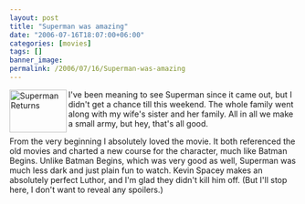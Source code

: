 ```yaml
---
layout: post
title: "Superman was amazing"
date: "2006-07-16T18:07:00+06:00"
categories: [movies]
tags: []
banner_image: 
permalink: /2006/07/16/Superman-was-amazing
---
```


<a href="http://supermanreturns.warnerbros.com/webmaster/graphics.html?id=11" target="_blank"><img src="http://pdl.warnerbros.com/wbol/us/supermanreturns/webmaster/SRW_elements_graphic11.jpg" width="100" height="75" border="0" alt="Superman Returns" align="left"></a>

I've been meaning to see Superman since it came out, but I didn't get a chance till this weekend. The whole family went along with my wife's sister and her family. All in all we make a small army, but hey, that's all good.

From the very beginning I absolutely loved the movie. It both referenced the old movies and charted a new course for the character, much like Batman Begins. Unlike Batman Begins, which was very good as well, Superman was much less dark and just plain fun to watch. Kevin Spacey makes an absolutely perfect Luthor, and I'm glad they didn't kill him off. (But I'll stop here, I don't want to reveal any spoilers.)